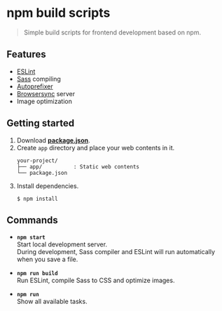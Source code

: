 # npm build scripts
> Simple build scripts for frontend development based on npm.

## Features
- [ESLint](http://eslint.org/)
- [Sass](http://sass-lang.com/) compiling
- [Autoprefixer](https://github.com/postcss/autoprefixer)
- [Browsersync](https://www.browsersync.io/) server
- Image optimization

## Getting started
1. Download **[package.json](https://github.com/htanjo/npm-build-scripts/raw/master/package.json)**.
2. Create `app` directory and place your web contents in it.
   ```
   your-project/
   ├── app/          : Static web contents
   └── package.json
   ```
3. Install dependencies.
   ```
   $ npm install
   ```

## Commands
- **`npm start`**  
  Start local development server.  
  During development, Sass compiler and ESLint will run automatically when you save a file.

- **`npm run build`**  
  Run ESLint, compile Sass to CSS and optimize images.

- **`npm run`**  
  Show all available tasks.

